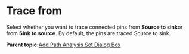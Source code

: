 # Trace from

Select whether you want to trace connected pins from **Source to sink**or from **Sink to source**. By default, the pins are traced Source to sink.

**Parent topic:**[Add Path Analysis Set Dialog Box](GUID-156D36C0-7891-413E-9856-36C3E73AB8F2.md)

